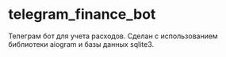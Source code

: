# telegram_finance_bot

Телеграм бот для учета расходов.
Сделан с использованием библиотеки aiogram и базы данных sqlite3.
